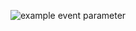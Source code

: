 ![example event parameter](https://github.com/github/docs/actions/workflows/maven.yml/badge.svg?event=push)
